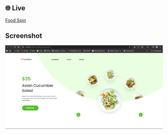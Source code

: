 ## 🌐 Live

[Food Spin](https://htmlpreview.github.io/?https://github.com/Ritesh2080/Frontend-Projects/blob/main/Food%20Spin/index.html)

## Screenshot
![Screenshot](assets/sc.png)
